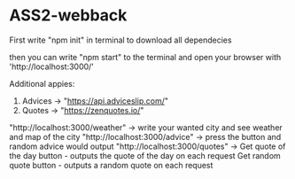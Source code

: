 # ASS2-webback

First write "npm init" in terminal to download all dependecies

then you can write "npm start" to the terminal
and open your browser with 'http://localhost:3000/'

Additional appies:

1. Advices -> "https://api.adviceslip.com/"
2. Quotes -> "https://zenquotes.io/"


"http://localhost:3000/weather" -> write your wanted city and see weather and map of the city
"http://localhost:3000/advice" -> press the button and random advice would output
"http://localhost:3000/quotes" -> Get quote of the day button - outputs the quote of the day on each request
                                Get random quote button - outputs a random quote on each request